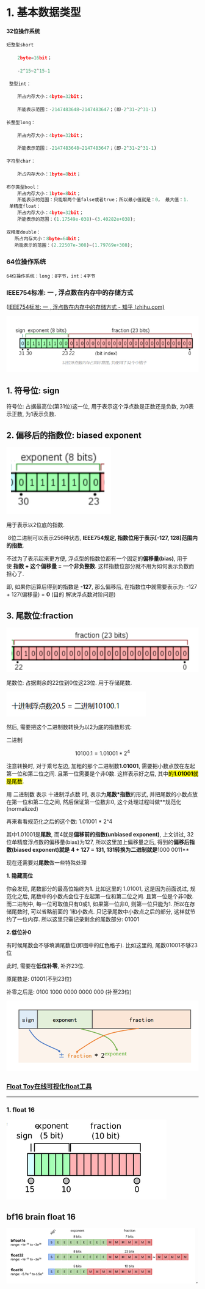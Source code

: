 # 1. 基本数据类型

#### 32位操作系统

```python
短整型short

    2byte=16bit；

    -2^15~2^15-1

 整型int：

    所占内存大小：4byte=32bit；

    所能表示范围：-2147483648~2147483647；(即-2^31~2^31-1)

长整型long：

    所占内存大小：4byte=32bit；

    所能表示范围：-2147483648~2147483647；(即-2^31~2^31-1)

字符型char：

    所占内存大小：1byte=8bit；

布尔类型bool：
    所占内存大小：1byte=8bit；
    所能表示的范围：只能取两个值false或者true；所以最小值就是：0， 最大值：1.
 单精度float：    
    所占内存大小：4byte=32bit；
    所能表示的范围：(1.17549e-038)~(3.40282e+038);

双精度double：
   所占内存大小：8byte=64bit；
   所能表示的范围：(2.22507e-308)~(1.79769e+308);
```

### 64位操作系统

```
64位操作系统：long：8字节，int：4字节 
```

### IEEE754标准: 一 , 浮点数在内存中的存储方式

([IEEE754标准: 一 , 浮点数在内存中的存储方式 - 知乎 (zhihu.com)](https://zhuanlan.zhihu.com/p/343033661)

![](assets/img/2023-07-21-15-23-35-image.png)

## 1. 符号位: sign

符号位: 占据最高位(第31位)这一位, 用于表示这个浮点数是正数还是负数, 为0表示正数, 为1表示负数.

## **2. 偏移后的指数位: biased exponent**

![](assets/img/2023-07-21-15-33-07-image.png)

用于表示以2位底的指数.

 8位二进制可以表示256种状态, **IEEE754规定, 指数位用于表示[-127, 128]范围内的指数**.

不过为了表示起来更方便, 浮点型的指数位都有一个固定的**偏移量(bias)**, 用于使 **指数 + 这个偏移量 = 一个非负整数**. 这样指数位部分就不用为如何表示负数而担心了.

即, 如果你运算后得到的指数是 **-127**, 那么偏移后, 在指数位中就需要表示为: -127 + 127(偏移量) = **0**  (目的 解决浮点数对阶问题)

## **3. 尾数位:fraction**

![](assets/img/2023-07-21-15-38-03-image.png)

尾数位: 占据剩余的22位到0位这23位. 用于存储尾数.

![](assets/img/2023-07-21-15-24-34-image.png)

然后, 需要把这个二进制数转换为以2为底的指数形式:

二进制

$$
10100.1 = 1.01001* 2^4
$$

注意转换时, 对于乘号左边, 加粗的那个二进制数**1.01001**, 需要把小数点放在左起第一位和第二位之间. 且第一位需要是个非0数. 这样表示好之后, 其中<mark>的**1.01001**就是尾数</mark>.

用 二进制数 表示 十进制浮点数 时, 表示为**尾数*指数**的形式, 并把尾数的小数点放在第一位和第二位之间, 然后保证第一位数非0, 这个处理过程叫做**规范化(normalized)

再来看看规范化之后的这个数: 1.01001 * 2^4

其中1.01001是**尾数**, 而4就是**偏移前的指数(unbiased exponent)**, 上文讲过, 32位单精度浮点数的偏移量(bias)为127, 所以这里加上偏移量之后, 得到的**偏移后指数(biased exponent)**就是 4 + 127 = 131**, 131转换为二进制就是**1000 0011**

现在还需要对**尾数**做一些特殊处理

**1. 隐藏高位**

你会发现, 尾数部分的最高位始终为**1.** 比如这里的 1.01001, 这是因为前面说过, 规范化之后, 尾数中的小数点会位于左起第一位和第二位之间. 且第一位是个非0数. 而二进制中, 每一位可取值只有0或1, 如果第一位非0, 则第一位只能为1. 所以在存储尾数时, 可以省略前面的 1和小数点. 只记录尾数中小数点之后的部分, 这样就节约了一位内存. 所以这里只需记录剩余的尾数部分: 01001

**2.低位补0**

有时候尾数会不够填满尾数位(即图中的红色格子). 比如这里的, 尾数01001不够23位

此时, 需要在**低位补零**, 补齐23位.

原尾数是: 01001(不到23位)

补零之后是: 0100 1000 0000 0000 000 (补至23位)

![](assets/img/2023-07-21-15-50-34-image.png)

### [Float Toy在线可视化float工具](https://evanw.github.io/float-toy/)

---

### 1. float 16

![](assets/img/2023-07-21-16-12-44-image.png)

## bf16 brain float 16

<img title="" src="assets/img/2023-07-21-16-13-30-image.png" alt="" width="720">
